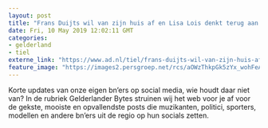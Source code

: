 ```yaml
---
layout: post
title: "Frans Duijts wil van zijn huis af en Lisa Lois denkt terug aan X-Factor"
date: Fri, 10 May 2019 12:02:11 GMT
categories: 
- gelderland 
- tiel 
externe_link: "https://www.ad.nl/tiel/frans-duijts-wil-van-zijn-huis-af-en-lisa-lois-denkt-terug-aan-x-factor~ac90202e/"
feature_image: "https://images2.persgroep.net/rcs/aOWzThkpGk5zYx_wohFeA9QlBj0/diocontent/120166474/_fitwidth/400/?appId=21791a8992982cd8da851550a453bd7f&quality=0.7"
---
```


Korte updates van onze eigen bn’ers op social media, wie houdt daar niet van? In de rubriek Gelderlander Bytes struinen wij het web voor je af voor de gekste, mooiste en opvallendste posts die muzikanten, politici, sporters, modellen en andere bn’ers uit de regio op hun socials zetten.
